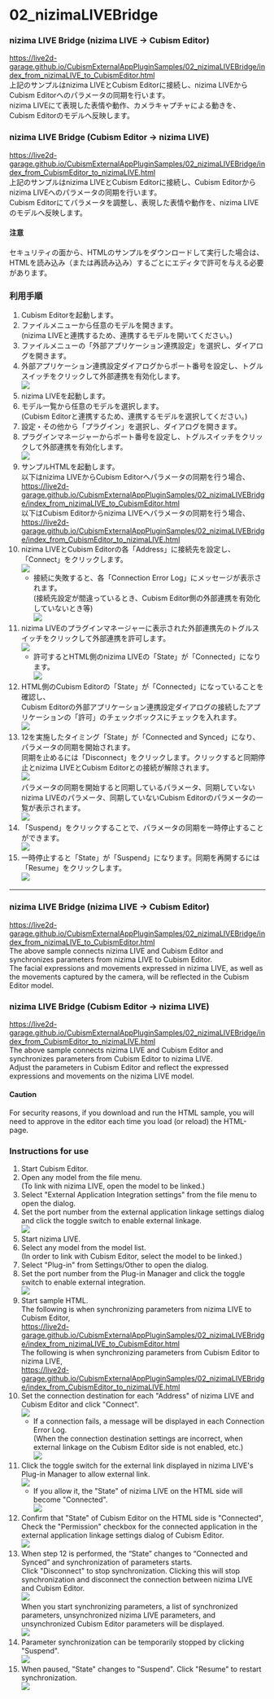 # 02_nizimaLIVEBridge  
### nizima LIVE Bridge (nizima LIVE -> Cubism Editor)  
https://live2d-garage.github.io/CubismExternalAppPluginSamples/02_nizimaLIVEBridge/index_from_nizimaLIVE_to_CubismEditor.html  
上記のサンプルはnizima LIVEとCubism Editorに接続し、nizima LIVEからCubism Editorへのパラメータの同期を行います。  
nizima LIVEにて表現した表情や動作、カメラキャプチャによる動きを、Cubism Editorのモデルへ反映します。  
  
### nizima LIVE Bridge (Cubism Editor -> nizima LIVE)  
https://live2d-garage.github.io/CubismExternalAppPluginSamples/02_nizimaLIVEBridge/index_from_CubismEditor_to_nizimaLIVE.html  
上記のサンプルはnizima LIVEとCubism Editorに接続し、Cubism Editorからnizima LIVEへのパラメータの同期を行います。  
Cubism Editorにてパラメータを調整し、表現した表情や動作を、nizima LIVEのモデルへ反映します。  
  
#### 注意  
セキュリティの面から、HTMLのサンプルをダウンロードして実行した場合は、HTMLを読み込み（または再読み込み）するごとにエディタで許可を与える必要があります。  
  
### 利用手順  
1. Cubism Editorを起動します。  
2. ファイルメニューから任意のモデルを開きます。  
(nizima LIVEと連携するため、連携するモデルを開いてください。)  
3. ファイルメニューの「外部アプリケーション連携設定」を選択し、ダイアログを開きます。  
4. 外部アプリケーション連携設定ダイアログからポート番号を設定し、トグルスイッチをクリックして外部連携を有効化します。  
![](images/image001.png)  
5. nizima LIVEを起動します。  
6. モデル一覧から任意のモデルを選択します。  
(Cubism Editorと連携するため、連携するモデルを選択してください。)  
7. 設定・その他から「プラグイン」を選択し、ダイアログを開きます。  
8. プラグインマネージャーからポート番号を設定し、トグルスイッチをクリックして外部連携を有効化します。  
![](images/image002.png)  
9. サンプルHTMLを起動します。  
以下はnizima LIVEからCubism Editorへパラメータの同期を行う場合、  
https://live2d-garage.github.io/CubismExternalAppPluginSamples/02_nizimaLIVEBridge/index_from_nizimaLIVE_to_CubismEditor.html  
以下はCubism Editorからnizima LIVEへパラメータの同期を行う場合、  
https://live2d-garage.github.io/CubismExternalAppPluginSamples/02_nizimaLIVEBridge/index_from_CubismEditor_to_nizimaLIVE.html  
10. nizima LIVEとCubism Editorの各「Address」に接続先を設定し、「Connect」をクリックします。  
![](images/image003.png)  
    - 接続に失敗すると、各「Connection Error Log」にメッセージが表示されます。  
(接続先設定が間違っているとき、Cubism Editor側の外部連携を有効化していないとき等)  
![](images/image004.png)  
11. nizima LIVEのプラグインマネージャーに表示された外部連携先のトグルスイッチをクリックして外部連携を許可します。  
![](images/image005.png)  
    - 許可するとHTML側のnizima LIVEの「State」が「Connected」になります。  
![](images/image006.png)  
12. HTML側のCubism Editorの「State」が「Connected」になっていることを確認し、  
Cubism Editorの外部アプリケーション連携設定ダイアログの接続したアプリケーションの「許可」のチェックボックスにチェックを入れます。  
![](images/image007.png)  
13. 12を実施したタイミング「State」が「Connected and Synced」になり、パラメータの同期を開始されます。  
同期を止めるには「Disconnect」をクリックします。クリックすると同期停止とnizima LIVEとCubism Editorとの接続が解除されます。  
![](images/image008.png)  
パラメータの同期を開始すると同期しているパラメータ、同期していないnizima LIVEのパラメータ、同期していないCubism Editorのパラメータの一覧が表示されます。  
![](images/image009.png)  
14. 「Suspend」をクリックすることで、パラメータの同期を一時停止することができます。  
![](images/image010.png)  
15. 一時停止すると「State」が「Suspend」になります。同期を再開するには「Resume」をクリックします。  
![](images/image011.png)  
  
***
### nizima LIVE Bridge (nizima LIVE -> Cubism Editor)  
https://live2d-garage.github.io/CubismExternalAppPluginSamples/02_nizimaLIVEBridge/index_from_nizimaLIVE_to_CubismEditor.html  
The above sample connects nizima LIVE and Cubism Editor and synchronizes parameters from nizima LIVE to Cubism Editor.  
The facial expressions and movements expressed in nizima LIVE, as well as the movements captured by the camera, will be reflected in the Cubism Editor model.  
  
### nizima LIVE Bridge (Cubism Editor -> nizima LIVE)  
https://live2d-garage.github.io/CubismExternalAppPluginSamples/02_nizimaLIVEBridge/index_from_CubismEditor_to_nizimaLIVE.html  
The above sample connects nizima LIVE and Cubism Editor and synchronizes parameters from Cubism Editor to nizima LIVE.  
Adjust the parameters in Cubism Editor and reflect the expressed expressions and movements on the nizima LIVE model.  
  
#### Caution  
For security reasons, if you download and run the HTML sample, you will need to approve in the editor each time you load (or reload) the HTML-page.  
  
### Instructions for use  
1. Start Cubism Editor.  
2. Open any model from the file menu.  
(To link with nizima LIVE, open the model to be linked.)  
3. Select "External Application Integration settings" from the file menu to open the dialog.  
4. Set the port number from the external application linkage settings dialog and click the toggle switch to enable external linkage.  
![](images/image001.png)  
5. Start nizima LIVE.  
6. Select any model from the model list.  
(In order to link with Cubism Editor, select the model to be linked.)  
7. Select "Plug-in" from Settings/Other to open the dialog.  
8. Set the port number from the Plug-in Manager and click the toggle switch to enable external integration.  
![](images/image002-en.png)  
9. Start sample HTML.  
The following is when synchronizing parameters from nizima LIVE to Cubism Editor,  
https://live2d-garage.github.io/CubismExternalAppPluginSamples/02_nizimaLIVEBridge/index_from_nizimaLIVE_to_CubismEditor.html  
The following is when synchronizing parameters from Cubism Editor to nizima LIVE,  
https://live2d-garage.github.io/CubismExternalAppPluginSamples/02_nizimaLIVEBridge/index_from_CubismEditor_to_nizimaLIVE.html  
10. Set the connection destination for each "Address" of nizima LIVE and Cubism Editor and click "Connect".  
![](images/image003.png)  
    - If a connection fails, a message will be displayed in each Connection Error Log.  
(When the connection destination settings are incorrect, when external linkage on the Cubism Editor side is not enabled, etc.)  
![](images/image004.png)  
11. Click the toggle switch for the external link displayed in nizima LIVE's Plug-in Manager to allow external link.  
![](images/image005-en.png)  
    - If you allow it, the "State" of nizima LIVE on the HTML side will become "Connected".  
![](images/image006.png)  
12. Confirm that "State" of Cubism Editor on the HTML side is "Connected",  
Check the "Permission" checkbox for the connected application in the external application linkage settings dialog of Cubism Editor.  
![](images/image007.png)  
13. When step 12 is performed, the “State” changes to “Connected and Synced” and synchronization of parameters starts.  
Click "Disconnect" to stop synchronization. Clicking this will stop synchronization and disconnect the connection between nizima LIVE and Cubism Editor.  
![](images/image008.png)  
When you start synchronizing parameters, a list of synchronized parameters, unsynchronized nizima LIVE parameters, and unsynchronized Cubism Editor parameters will be displayed.  
![](images/image009.png)  
14. Parameter synchronization can be temporarily stopped by clicking "Suspend".  
![](images/image010.png)  
15. When paused, "State" changes to "Suspend". Click "Resume" to restart synchronization.  
![](images/image011.png)  
